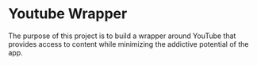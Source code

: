 # Youtube Wrapper

The purpose of this project is to build a wrapper around YouTube that provides access to content while minimizing the addictive potential of the app.
